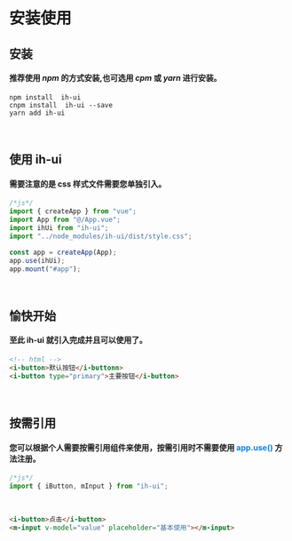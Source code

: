 # 安装使用

## 安装

#### 推荐使用 _npm_ 的方式安装,也可选用 _cpm_ 或 _yarn_ 进行安装。

```
npm install  ih-ui
cnpm install  ih-ui --save
yarn add ih-ui
```

<br/>

## 使用 ih-ui

#### 需要注意的是 css 样式文件需要您单独引入。

```javascript
/*js*/
import { createApp } from "vue";
import App from "@/App.vue";
import ihUi from "ih-ui";
import "../node_modules/ih-ui/dist/style.css";

const app = createApp(App);
app.use(ihUi);
app.mount("#app");
```

<br/>

## 愉快开始

#### 至此 ih-ui 就引入完成并且可以使用了。

```html
<!-- html -->
<i-button>默认按钮</i-buttonn>
<i-button type="primary">主要按钮</i-button>
```

<br/>

## 按需引用

#### 您可以根据个人需要按需引用组件来使用，按需引用时不需要使用 <font color=#0e80eb>**app.use()**</font> 方法注册。

```javascript
/*js*/
import { iButton, mInput } from "ih-ui";
```

<br/>

```html
<i-button>点击</i-button>
<m-input v-model="value" placeholder="基本使用"></m-input>
```

<br/>
